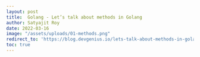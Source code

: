 ```yaml
---
layout: post
title:  Golang - Let’s talk about methods in Golang
author: Satyajit Roy
date: 2022-03-16
image: "/assets/uploads/01-methods.png"
redirect_to: 'https://blog.devgenius.io/lets-talk-about-methods-in-golang-a22dbaf028f1/'
toc: true
---
```

